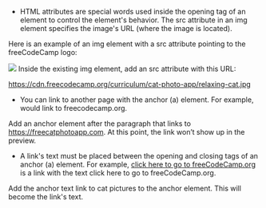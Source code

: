 - HTML attributes are special words used inside the opening tag of an element to control the element's behavior. The src attribute in an img element specifies the image's URL (where the image is located).

Here is an example of an img element with a src attribute pointing to the freeCodeCamp logo:

<img src="https://cdn.freecodecamp.org/platform/universal/fcc_secondary.svg">
Inside the existing img element, add an src attribute with this URL:

https://cdn.freecodecamp.org/curriculum/cat-photo-app/relaxing-cat.jpg

- You can link to another page with the anchor (a) element. For example, <a href='https://freecodecamp.org'></a> would link to freecodecamp.org.

Add an anchor element after the paragraph that links to https://freecatphotoapp.com. At this point, the link won’t show up in the preview.

- A link's text must be placed between the opening and closing tags of an anchor (a) element. For example, <a href="https://www.freecodecamp.org">click here to go to freeCodeCamp.org</a> is a link with the text click here to go to freeCodeCamp.org.

Add the anchor text link to cat pictures to the anchor element. This will become the link's text.
